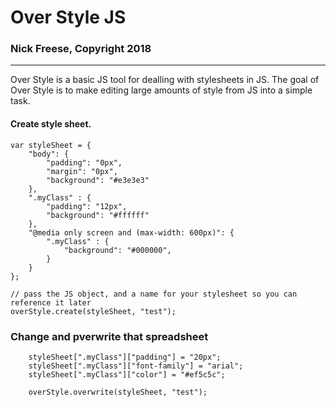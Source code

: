 # Over Style JS 

### Nick Freese, Copyright 2018

----------------------------

Over Style is a basic JS tool for dealling with stylesheets in JS.  The goal of Over Style is to make editing large amounts of style from JS into a simple task.

#### Create style sheet.
```
var styleSheet = {
    "body": {
    	"padding": "0px",
    	"margin": "0px",
    	"background": "#e3e3e3"
    },
    ".myClass" : {
    	"padding": "12px",
    	"background": "#ffffff"
    },
    "@media only screen and (max-width: 600px)": {
        ".myClass" : {
            "background": "#000000",
        }
    }
};

// pass the JS object, and a name for your stylesheet so you can reference it later
overStyle.create(styleSheet, "test");

```


### Change and pverwrite that spreadsheet
```
    styleSheet[".myClass"]["padding"] = "20px";
    styleSheet[".myClass"]["font-family"] = "arial";
    styleSheet[".myClass"]["color"] = "#ef5c5c";

    overStyle.overwrite(styleSheet, "test");
```
